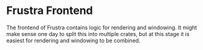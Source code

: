 # Frustra Frontend
The frontend of Frustra contains logic for rendering and windowing. It might make sense one day to split this into multiple crates, but at this stage it is easiest for rendering and windowing to be combined.
